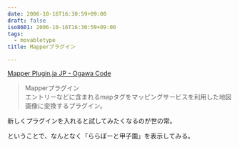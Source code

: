 ```yaml
---
date: 2006-10-16T16:30:59+09:00
draft: false
iso8601: 2006-10-16T16:30:59+09:00
tags:
  - movabletype
title: Mapperプラグイン

---
```


<div class="entry-body">
  <p><a href="https://github.com/ogawa/mt-plugin-Mapper">Mapper Plugin.ja JP - Ogawa Code</a><br /></p>
  <blockquote>Mapperプラグイン<br />
    エントリーなどに含まれるmapタグをマッピングサービスを利用した地図画像に変換するプラグイン。</blockquote>

  <p>新しくプラグインを入れると試してみたくなるのが世の常。</p>

  <p>ということで、なんとなく「ららぽーと甲子園」を表示してみる。</p>

  <script type="text/javascript" src="http://maps.google.com/maps?hl=ja&amp;file=api&amp;v=2&amp;key=ABQIAAAAQeU0HlFLVzUBN_O7g8guNRQIS39eiJ8SO_anhfU-PUsCcHeT5hS9chvyJvWFtuMnot8EsDowzy_FRQ" charset="utf-8"></script>
  <script type="text/javascript">
    <![CDATA[
    //<![CDATA[
    function attachOnLoad(func) {
      window.attachEvent ?
        window.attachEvent('onload', func) :
        window.addEventListener('load', func, false);
    }

    function attachBeforeUnload(func) {
      window.attachEvent ?
        window.attachEvent('onbeforeunload', func) :
        window.addEventListener('beforeunload', func, false);
    }

    function generateGMap(mapid, address, lat, lng, zoom, maptype) {
      if (GBrowserIsCompatible()) {
        var map = new GMap2(document.getElementById(mapid));
        map.addControl(new GSmallMapControl());
        map.addControl(new GMapTypeControl());
        var center = new GLatLng(lat, lng);
        if (typeof maptype == 'string') maptype = eval(maptype);
        map.setCenter(center, zoom, maptype);
        var marker = new GMarker(center, G_DEFAULT_ICON);
        map.addOverlay(marker);
        var html = '<div style="width:12em;font-size:small">' + address + '
    ]]>
  </script>
</div>
